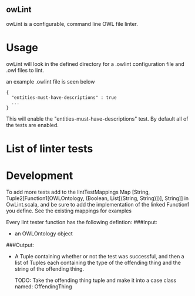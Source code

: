 owLint
------


owLint is a configurable, command line OWL file linter.


Usage
=====

owLint will look in the defined directory for a .owlint configuration file and .owl files to lint.

an example .owlint file is seen below

```
{
  "entities-must-have-descriptions" : true
  ...
}

```
This will enable the "entities-must-have-descriptions" test. By default all of the tests are enabled.


List of linter tests
=====================





Development
===========

To add more tests add to the lintTestMappings Map [String, Tuple2[Function1[OWLOntology, (Boolean, List[(String, String)])], String]] in OwLint.scala, and be sure to add the implementation of the linked Function1 you define. See the existing mappings for examples

Every lint tester function has the following defintion:
###Input:
 * an OWLOntology object

###Output:
 * A Tuple containing whether or not the test was successful, and then a list of Tuples each containing the type of the offending thing and the string of the offending thing.
    
    TODO: Take the offending thing tuple and make it into a case class named: OffendingThing


